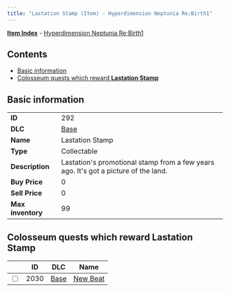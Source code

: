 ```yaml
---
title: "Lastation Stamp (Item) - Hyperdimension Neptunia Re;Birth1"
---
```


[**Item Index**](/neptunia/rb1/item/index.html) - [Hyperdimension Neptunia Re;Birth1](/neptunia/rb1)

## Contents

- [Basic information](#basic-information)
- [Colosseum quests which reward **Lastation Stamp**](#colosseum-quests-which-reward-lastation-stamp)

## Basic information

|   |   |
| -- | -- |
| **ID** | 292 |
| **DLC** | [Base](/neptunia/rb1/dlc/1-base.html) |
| **Name** | Lastation Stamp |
| **Type** | Collectable |
| **Description** | Lastation's promotional stamp from a few years ago. It's got a picture of the land. |
| **Buy Price** | 0 |
| **Sell Price** | 0 |
| **Max inventory** | 99 |

## Colosseum quests which reward **Lastation Stamp**

|    | ID | DLC | Name |
| -- | -- | --- | ---- |
| <input type="checkbox" id="rb1-colosseum-1-2030" class="trackbox" /> | 2030 | [Base](/neptunia/rb1/dlc/1-base.html) | [New Beat](/neptunia/rb1/colosseum/1-2030-new-beat.html) |
